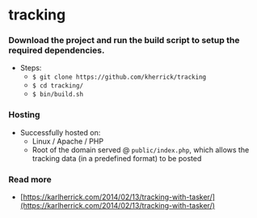 tracking
========

### Download the project and run the build script to setup the required dependencies.
* Steps:
  * `$ git clone https://github.com/kherrick/tracking`
  * `$ cd tracking/`
  * `$ bin/build.sh`

### Hosting
* Successfully hosted on:
  * Linux / Apache / PHP
  * Root of the domain served @ `public/index.php`, which allows the tracking data (in a predefined format) to be posted

### Read more
* [https://karlherrick.com/2014/02/13/tracking-with-tasker/](https://karlherrick.com/2014/02/13/tracking-with-tasker/)
